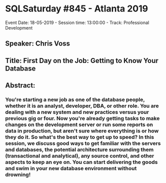 # SQLSaturday #845 - Atlanta 2019
Event Date: 18-05-2019 - Session time: 13:00:00 - Track: Professional Development
## Speaker: Chris Voss
## Title: First Day on the Job: Getting to Know Your Database
## Abstract:
### You're starting a new job as one of the database people, whether it is an analyst, developer, DBA, or other role. You are dealing with a new system and new practices versus your previous gig or four. Now you're already getting tasks to make changes on the development server or run some reports on data in production, but aren't sure where everything is or how they do it. So what's the best way to get up to speed? In this session, we discuss good ways to get familiar with the servers and databases, the potential architecture surrounding them (transactional and analytical), any source control, and other aspects to keep an eye on. You can start delivering the goods and swim in your new database environment without drowning!

